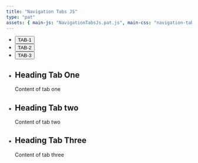 ```yaml
---
title: "Navigation Tabs JS"
type: "pat"
assets: { main-js: "NavigationTabsJs.pat.js", main-css: "navigation-tabs-js.pat.css" }
---
```


<div class="pat-navigation-tabs-js__base" data-js-pat="NavigationTabsJs">
  <ul class="pat-navigation-tabs-js__tab-list">
    <li class="pat-navigation-tabs-js__tab-item">
      <button class="cmp-button__base js-tab-button active" data-id="tab1">TAB-1</button>
    </li>
    <li class="pat-navigation-tabs-js__tab-item">
      <button class="cmp-button__base js-tab-button" data-id="tab2">TAB-2</button>
    </li>
    <li class="pat-navigation-tabs-js__tab-item">
      <button class="cmp-button__base js-tab-button" data-id="tab3">TAB-3</button>
    </li>
  </ul>

  <ul class="pat-navigation-tabs-js__panels">
    <li class="pat-navigation-tabs-js__panel js-tab-panel active" data-id="tab1">
      <h2 class="cmp-heading__base cmp-heading__base--heading-200">
        <span class="cmp-heading__main">Heading Tab One</span>
      </h2>
      <p>Content of tab one</p>
    </li>
    <li class="pat-navigation-tabs-js__panel js-tab-panel" data-id="tab2">
      <h2 class="cmp-heading__base cmp-heading__base--heading-200">
        <span class="cmp-heading__main">Heading Tab two</span>
      </h2>
      <p>Content of tab two</p>
    </li>
    <li class="pat-navigation-tabs-js__panel js-tab-panel" data-id="tab3">
      <h2 class="cmp-heading__base cmp-heading__base--heading-200">
        <span class="cmp-heading__main">Heading Tab Three</span>
      </h2>
      <p>Content of tab three</p>
    </li>
  </ul>
</div>

